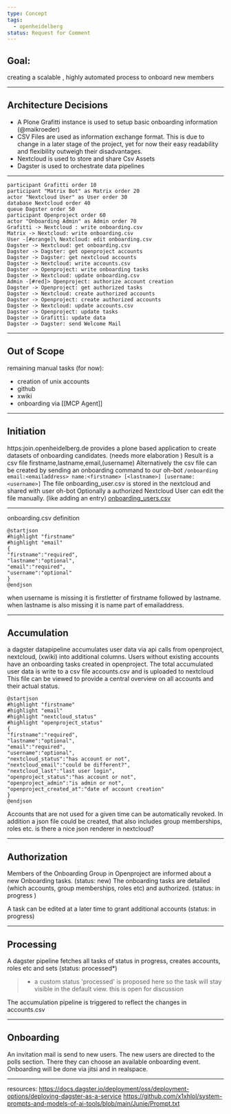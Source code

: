 ```yaml
---
type: Concept
tags:
  - openheidelberg
status: Request for Comment
---
```

## Goal:
creating a scalable , highly automated process to onboard new members

---
## Architecture Decisions
- A Plone Grafitti instance is used to setup basic onboarding information (@maikroeder)
- CSV Files are used as information exchange format.  This is due to change in a later stage of the project, yet for now their easy readability and flexibility outweigh their disadvantages.
- Nextcloud is used to store and share Csv Assets
- Dagster is used to orchestrate data pipelines
---
```plantuml
participant Grafitti order 10
participant "Matrix Bot" as Matrix order 20
actor "Nextcloud User" as User order 30
database Nextcloud order 40
queue Dagster order 50
participant Openproject order 60
actor "Onboarding Admin" as Admin order 70
Grafitti -> Nextcloud : write onboarding.csv
Matrix -> Nextcloud: write onboarding.csv
User -[#orange]\ Nextcloud: edit onboarding.csv
Dagster -> Nextcloud: get onboarding.csv
Dagster -> Dagster: get openproject accounts
Dagster -> Dagster: get nextcloud accounts
Dagster -> Nextcloud: write accounts.csv
Dagster -> Openproject: write onboarding tasks
Dagster -> Nextcloud: update onboarding.csv
Admin -[#red]> Openproject: authorize account creation
Dagster -> Openproject: get authorized tasks
Dagster -> Nextcloud: create authorized accounts 
Dagster -> Openproject: create authorized accounts
Dagster -> Nextcloud: update accounts.csv
Dagster -> Openproject: update tasks
Dagster -> Grafitti: update data
Dagster -> Dagster: send Welcome Mail
```

---
## Out of Scope 
remaining manual tasks (for now):
- creation of unix accounts
- github 
- xwiki
- onboarding via  [[MCP Agent]]

---
## Initiation
https:join.openheidelberg.de provides a plone based application to create datasets of onboarding candidates. (needs more elaboration )
Result is a csv file  firstname,lastname,email,(username)
Alternatively the csv file can be created by sending an onboarding command to our oh-bot
`/onboarding email:<emailaddress> name:<firstname> [<lastname>] [username: <username>]`
The file onboarding_user.csv is stored in the nextcloud and shared with user oh-bot
Optionally a authorized Nextcloud User can edit the file manually. (like adding an entry)
[onboarding_users.csv](https://nx.openheidelberg.de/s/MDAYrcZtHAn8qHm)

---
onboarding.csv definition

```plantuml
@startjson
#highlight "firstname"
#highlight "email"
{    
"firstname":"required",
"lastname":"optional",
"email":"required",
"username":"optional"
} 
@endjson
```

when username is missing it is firstletter of firstname followed by lastname.
when lastname is also missing it is name part of emailaddress.

---
## Accumulation
a dagster datapipeline accumulates user data via api calls from openproject, nextcloud, (xwiki) into additional columns.
Users without existing accounts have an onboarding tasks created in openproject.
The total accumulated user data is write to a csv file accounts.csv and is uploaded to nextcloud 
This file can be viewed to provide a central overview on all accounts and their actual status.
```plantuml
@startjson
#highlight "firstname"
#highlight "email"
#highlight "nextcloud_status"
#highlight "openproject_status"
{    
"firstname":"required",
"lastname":"optional",
"email":"required",
"username":"optional",
"nextcloud_status":"has account or not",
"nextcloud_email":"could be different?",
"nextcloud_last":"last user login",
"openproject_status":"has account or not",
"openproject_admin":"is admin or not",
"openproject_created_at":"date of account creation"
} 
@endjson
```
Accounts that are not used for a given time can be automatically revoked.
In addition a json file could be created, that also includes group memberships, roles etc.
is there a nice json renderer in nextcloud?

---
## Authorization  
Members of the Onboarding Group in Openproject are informed about a new Onboarding tasks.
(status: new)
The onboarding tasks are detailed (which accounts, group memberships, roles etc) and authorized.
(status: in progress )

A task can be edited at a later time to grant additional accounts
(status: in progress)

---
## Processing 

A dagster pipeline fetches all tasks of status in progress, creates accounts, roles etc and sets (status: processed*)
> * a custom status 'processed' is proposed here so the task will stay visible in the default view.
> this is open for discussion 

The accumulation pipeline is triggered to reflect the changes in accounts.csv

---
## Onboarding 
An invitation mail is send to new users.
The new users are directed to the polls section. 
There they can choose an available onboarding event.
Onboarding will be done via jitsi and in realspace.

---
resources:
https://docs.dagster.io/deployment/oss/deployment-options/deploying-dagster-as-a-service
https://github.com/x1xhlol/system-prompts-and-models-of-ai-tools/blob/main/Junie/Prompt.txt